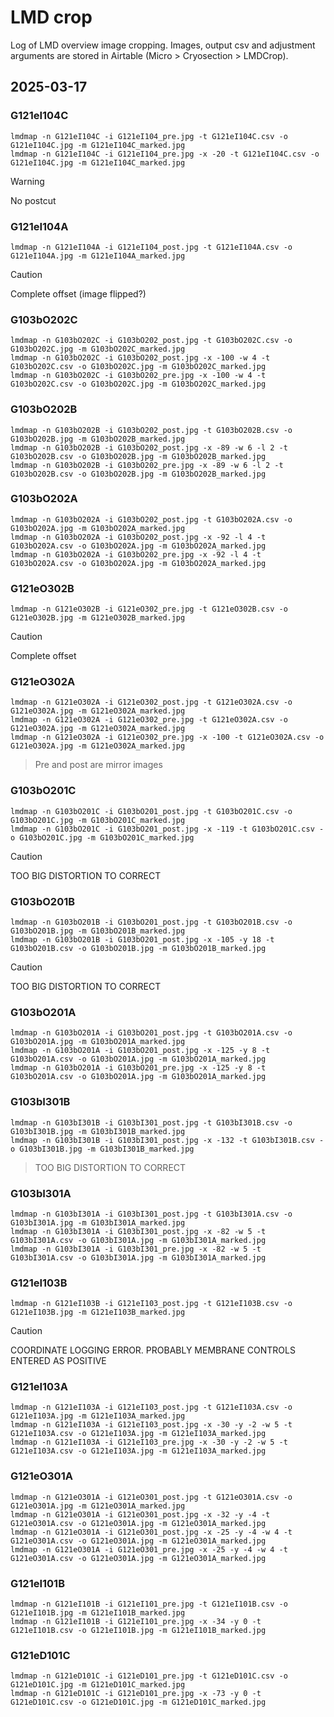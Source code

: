 # LMD crop

Log of LMD overview image cropping. Images, output csv and adjustment arguments are stored in Airtable (Micro > Cryosection > LMDCrop).

## 2025-03-17

### G121eI104C
```{sh}
lmdmap -n G121eI104C -i G121eI104_pre.jpg -t G121eI104C.csv -o G121eI104C.jpg -m G121eI104C_marked.jpg
lmdmap -n G121eI104C -i G121eI104_pre.jpg -x -20 -t G121eI104C.csv -o G121eI104C.jpg -m G121eI104C_marked.jpg
```
> [!WARNING]  
>No postcut

### G121eI104A
```{sh}
lmdmap -n G121eI104A -i G121eI104_post.jpg -t G121eI104A.csv -o G121eI104A.jpg -m G121eI104A_marked.jpg
```
> [!CAUTION]
>Complete offset (image flipped?)

### G103bO202C
```{sh}
lmdmap -n G103bO202C -i G103bO202_post.jpg -t G103bO202C.csv -o G103bO202C.jpg -m G103bO202C_marked.jpg
lmdmap -n G103bO202C -i G103bO202_post.jpg -x -100 -w 4 -t G103bO202C.csv -o G103bO202C.jpg -m G103bO202C_marked.jpg
lmdmap -n G103bO202C -i G103bO202_pre.jpg -x -100 -w 4 -t G103bO202C.csv -o G103bO202C.jpg -m G103bO202C_marked.jpg
```

### G103bO202B
```{sh}
lmdmap -n G103bO202B -i G103bO202_post.jpg -t G103bO202B.csv -o G103bO202B.jpg -m G103bO202B_marked.jpg
lmdmap -n G103bO202B -i G103bO202_post.jpg -x -89 -w 6 -l 2 -t G103bO202B.csv -o G103bO202B.jpg -m G103bO202B_marked.jpg
lmdmap -n G103bO202B -i G103bO202_pre.jpg -x -89 -w 6 -l 2 -t G103bO202B.csv -o G103bO202B.jpg -m G103bO202B_marked.jpg
```

### G103bO202A
```{sh}
lmdmap -n G103bO202A -i G103bO202_post.jpg -t G103bO202A.csv -o G103bO202A.jpg -m G103bO202A_marked.jpg
lmdmap -n G103bO202A -i G103bO202_post.jpg -x -92 -l 4 -t G103bO202A.csv -o G103bO202A.jpg -m G103bO202A_marked.jpg
lmdmap -n G103bO202A -i G103bO202_pre.jpg -x -92 -l 4 -t G103bO202A.csv -o G103bO202A.jpg -m G103bO202A_marked.jpg
```

### G121eO302B
```{sh}
lmdmap -n G121eO302B -i G121eO302_pre.jpg -t G121eO302B.csv -o G121eO302B.jpg -m G121eO302B_marked.jpg
```
> [!CAUTION]
>Complete offset

### G121eO302A
```{sh}
lmdmap -n G121eO302A -i G121eO302_post.jpg -t G121eO302A.csv -o G121eO302A.jpg -m G121eO302A_marked.jpg
lmdmap -n G121eO302A -i G121eO302_pre.jpg -t G121eO302A.csv -o G121eO302A.jpg -m G121eO302A_marked.jpg
lmdmap -n G121eO302A -i G121eO302_pre.jpg -x -100 -t G121eO302A.csv -o G121eO302A.jpg -m G121eO302A_marked.jpg
```
>Pre and post are mirror images

### G103bO201C
```{sh}
lmdmap -n G103bO201C -i G103bO201_post.jpg -t G103bO201C.csv -o G103bO201C.jpg -m G103bO201C_marked.jpg
lmdmap -n G103bO201C -i G103bO201_post.jpg -x -119 -t G103bO201C.csv -o G103bO201C.jpg -m G103bO201C_marked.jpg
```
> [!CAUTION]
>TOO BIG DISTORTION TO CORRECT

### G103bO201B
```{sh}
lmdmap -n G103bO201B -i G103bO201_post.jpg -t G103bO201B.csv -o G103bO201B.jpg -m G103bO201B_marked.jpg
lmdmap -n G103bO201B -i G103bO201_post.jpg -x -105 -y 18 -t G103bO201B.csv -o G103bO201B.jpg -m G103bO201B_marked.jpg
```
> [!CAUTION]
>TOO BIG DISTORTION TO CORRECT

### G103bO201A
```{sh}
lmdmap -n G103bO201A -i G103bO201_post.jpg -t G103bO201A.csv -o G103bO201A.jpg -m G103bO201A_marked.jpg
lmdmap -n G103bO201A -i G103bO201_post.jpg -x -125 -y 8 -t G103bO201A.csv -o G103bO201A.jpg -m G103bO201A_marked.jpg
lmdmap -n G103bO201A -i G103bO201_pre.jpg -x -125 -y 8 -t G103bO201A.csv -o G103bO201A.jpg -m G103bO201A_marked.jpg
```

### G103bI301B
```{sh}
lmdmap -n G103bI301B -i G103bI301_post.jpg -t G103bI301B.csv -o G103bI301B.jpg -m G103bI301B_marked.jpg
lmdmap -n G103bI301B -i G103bI301_post.jpg -x -132 -t G103bI301B.csv -o G103bI301B.jpg -m G103bI301B_marked.jpg
```
> TOO BIG DISTORTION TO CORRECT

### G103bI301A
```{sh}
lmdmap -n G103bI301A -i G103bI301_post.jpg -t G103bI301A.csv -o G103bI301A.jpg -m G103bI301A_marked.jpg
lmdmap -n G103bI301A -i G103bI301_post.jpg -x -82 -w 5 -t G103bI301A.csv -o G103bI301A.jpg -m G103bI301A_marked.jpg
lmdmap -n G103bI301A -i G103bI301_pre.jpg -x -82 -w 5 -t G103bI301A.csv -o G103bI301A.jpg -m G103bI301A_marked.jpg
```

### G121eI103B
```{sh}
lmdmap -n G121eI103B -i G121eI103_post.jpg -t G121eI103B.csv -o G121eI103B.jpg -m G121eI103B_marked.jpg
```
> [!CAUTION]
>COORDINATE LOGGING ERROR. PROBABLY MEMBRANE CONTROLS ENTERED AS POSITIVE

### G121eI103A
```{sh}
lmdmap -n G121eI103A -i G121eI103_post.jpg -t G121eI103A.csv -o G121eI103A.jpg -m G121eI103A_marked.jpg
lmdmap -n G121eI103A -i G121eI103_post.jpg -x -30 -y -2 -w 5 -t G121eI103A.csv -o G121eI103A.jpg -m G121eI103A_marked.jpg
lmdmap -n G121eI103A -i G121eI103_pre.jpg -x -30 -y -2 -w 5 -t G121eI103A.csv -o G121eI103A.jpg -m G121eI103A_marked.jpg
```

### G121eO301A
```{sh}
lmdmap -n G121eO301A -i G121eO301_post.jpg -t G121eO301A.csv -o G121eO301A.jpg -m G121eO301A_marked.jpg
lmdmap -n G121eO301A -i G121eO301_post.jpg -x -32 -y -4 -t G121eO301A.csv -o G121eO301A.jpg -m G121eO301A_marked.jpg
lmdmap -n G121eO301A -i G121eO301_post.jpg -x -25 -y -4 -w 4 -t G121eO301A.csv -o G121eO301A.jpg -m G121eO301A_marked.jpg
lmdmap -n G121eO301A -i G121eO301_pre.jpg -x -25 -y -4 -w 4 -t G121eO301A.csv -o G121eO301A.jpg -m G121eO301A_marked.jpg
```

### G121eI101B
```{sh}
lmdmap -n G121eI101B -i G121eI101_pre.jpg -t G121eI101B.csv -o G121eI101B.jpg -m G121eI101B_marked.jpg
lmdmap -n G121eI101B -i G121eI101_pre.jpg -x -34 -y 0 -t G121eI101B.csv -o G121eI101B.jpg -m G121eI101B_marked.jpg
```

### G121eD101C
```{sh}
lmdmap -n G121eD101C -i G121eD101_pre.jpg -t G121eD101C.csv -o G121eD101C.jpg -m G121eD101C_marked.jpg
lmdmap -n G121eD101C -i G121eD101_pre.jpg -x -73 -y 0 -t G121eD101C.csv -o G121eD101C.jpg -m G121eD101C_marked.jpg
```
